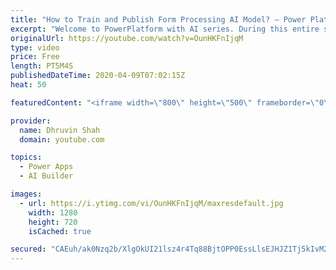 ```yaml
---
title: "How to Train and Publish Form Processing AI Model? – Power Platform AI Builder Series – Part Three"
excerpt: "Welcome to PowerPlatform with AI series. During this entire series, we will talk about one of the important components of AI Builder which is – “Form Processing”.  You are watching the third part of this series. In this video, we will discuss how we can train our Form Processing model and Publish the"
originalUrl: https://youtube.com/watch?v=OunHKFnIjqM
type: video
price: Free
length: PT5M4S
publishedDateTime: 2020-04-09T07:02:15Z
heat: 50

featuredContent: "<iframe width=\"800\" height=\"500\" frameborder=\"0\" src=\"https://www.youtube.com/embed/OunHKFnIjqM\" allow=\"accelerometer; autoplay; encrypted-media; gyroscope; picture-in-picture\" allowfullscreen></iframe>"

provider:
  name: Dhruvin Shah
  domain: youtube.com

topics:
  - Power Apps
  - AI Builder

images:
  - url: https://i.ytimg.com/vi/OunHKFnIjqM/maxresdefault.jpg
    width: 1280
    height: 720
    isCached: true

secured: "CAEuh/ak0Nzq2b/XlgOkUI21lsz4r4Tq88BjtOPP0EssLlsEJHJZ1Tj5kIvM2W0hbOaWPwNvOHHXWSY14l5saqvf4bqd+aXwTP4ADBHGpX4L/qHzhTDtZiSY6dv9NUiYRTSGtys7IYE5oSU9oVDPyNs5C7BuauNHpPVDn8VgFgPeASHu5ZsZXN309jMe6+89u2JznOINCAsH96DrnlWwnYhH5uiP7rDG+/SFFyOANlZ+lbbkIyECG7lJLtvab3Grtka1e8ladu1chlGmZTlOIL9q2FrplEOWt6QkIy56XldWVRagiRiDZaAgJhO3x5jMnHNrMV48PbYutMpBwDxtetm0jokbQSoQHgbhz1JTGJKQXTE8SXuRzbNsj5c87clJEEUVhNuA/RtmvuwEZTVqPw+If/8Foc40VBmq9dUo0eI=;FNyNyf90XtXlYyunM+g8uA=="
---
```


